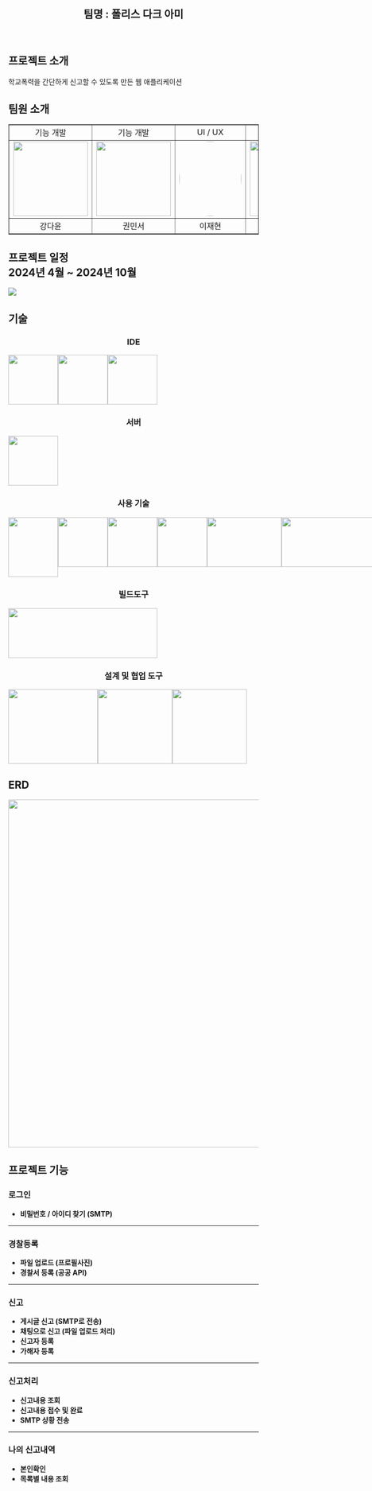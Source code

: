 <div align="center">
<h2>팀명 : 폴리스 다크 아미 </h2>
</div><br>

## 프로젝트 소개

학교폭력을 간단하게 신고할 수 있도록 만든 웹 애플리케이션 <br>


##  팀원 소개

<table border="1" style="border-collspace: collspace; margin: 0 auto;">
  <tr align="center">
    <td>기능 개발</td>
    <td>기능 개발</td>
    <td>UI / UX</td>
    <td>화면구현</td>
    <td>기능 개발</td>
  </tr>
  <tr>
    <td><img src="https://dayoon07.github.io/static-page-test/img/mmm.png" width="150" height="150"></td>
    <td><img src="https://dayoon07.github.io/static-page-test/img/mantoman.png" width="150" height="150"></td>
    <td><img src="https://dayoon07.github.io/static-page-test/img/jeh.png" style="border-radius: 100%;" width="125" height="150"></td>
    <td><img src="https://dayoon07.github.io/static-page-test/img/yejin.png" width="150" height="150"></td>
    <td><img src="https://dayoon07.github.io/static-page-test/img/be.png" width="150" height="150"></td>
  </tr>
  <tr align="center">
    <td>강다윤</td>
    <td>권민서</td>
    <td>이재현</td>
    <td>우예진</td>
    <td>박은서</td>
  </tr>
</table>


##  프로젝트 일정 <br> 2024년 4월 ~ 2024년 10월

<div style="width: 100%; margin: 0 auto;">
  <img src="https://dayoon07.github.io/static-page-test/img/project.png">
</div>

##  기술

<div align="center">
  <h3 style="text-align: center">IDE</h3>
  <div style="margin: 0 auto;">
    <div style="display: flex; width: 100%; margin: 0 auto;">
      <img src="https://encrypted-tbn0.gstatic.com/images?q=tbn:ANd9GcRRtQyXi1necbFlJOetK3_3MHaLeHDGZ-C3pw&s" width="100" height="100">
      <img src="https://encrypted-tbn0.gstatic.com/images?q=tbn:ANd9GcT-3rWIKPntHjAWxdfD_TNkMVjE9PGasQcpbA&s" width="100" height="100">
      <img src="https://upload.wikimedia.org/wikipedia/commons/thumb/9/9a/Visual_Studio_Code_1.35_icon.svg/2048px-Visual_Studio_Code_1.35_icon.svg.png" width="100" height="100">
    </div>
  </div>
  
  <h3 style="text-align: center">서버</h3>
  <div style="margin: 0 auto;">
    <div style="display: flex; width: 100%; margin: 0 auto;">
      <img src="https://encrypted-tbn0.gstatic.com/images?q=tbn:ANd9GcRNWlT086JCifhpI148RuJIvNGjru2Ifk9b8A&s" width="100" height="100">
    </div>
  </div>
  
  <h3 style="text-align: center">사용 기술</h3>
  <div style="margin: 0 auto;">
    <div style="display: flex; width: 100%; margin: 0 auto;">
      <img src="https://static-00.iconduck.com/assets.00/java-original-icon-756x1024-j3tx11wk.png" width="100" height="120">
      <img src="https://cdn.freebiesupply.com/logos/large/2x/spring-3-logo-png-transparent.png" width="100" height="100">
      <img src="https://blog.kakaocdn.net/dn/b5sGlw/btrSI8ZXQDq/NZqsZppkXksKj8BjJEHdhK/img.png" width="100" height="100">
      <img src="https://encrypted-tbn0.gstatic.com/images?q=tbn:ANd9GcS2TduUZUxVTh6JazGfxCAAoeEQgn4CUTuhSw&s" width="100" height="100">
      <img src="https://blog.kakaocdn.net/dn/luuVX/btrYIxyoFgh/kj5ErMPyurA6hmKdJqH1Hk/img.png" width="150" height="100">
      <img src="https://velog.velcdn.com/images/hahbr88/post/93395cf8-4344-4909-ac2f-a6af21cd6108/image.jpg" width="250" height="100">
      <img src="https://upload.wikimedia.org/wikipedia/commons/thumb/b/b2/Bootstrap_logo.svg/2560px-Bootstrap_logo.svg.png" width="125" height="100">
      <img src="https://blog.kakaocdn.net/dn/bkJzw6/btrRi1aoXRC/PkBOHUKckXsYOsV8jEawqK/img.webp" width="200" height="100">
    </div>
  </div>
  
  <h3 style="text-align: center">빌드도구</h3>
  <div style="margin: 0 auto;">
    <div style="display: flex; width: 100%; margin: 0 auto;">
      <img src="https://cdn.creazilla.com/icons/3254075/maven-icon-lg.png" width="300" height="100">
    </div>
  </div>
  
  <h3 style="text-align: center">설계 및 협업 도구</h3>
  <div style="margin: 0 auto;">
    <div style="display: flex; width: 100%; margin: 0 auto;">
      <img src="https://blog.kakaocdn.net/dn/unW26/btrPSZYKyc6/BCKH21EKO8ms93kUHFK7I0/img.png" width="180" height="150">
      <img src="https://www.svgrepo.com/show/303548/git-icon-logo.svg" width="150" height="150">
      <img src="https://github.githubassets.com/assets/GitHub-Mark-ea2971cee799.png" width="150" height="150">
    </div>
  </div>
</div>

##  ERD
<img src="https://dayoon07.github.io/static-page-test/img/creativeProjectERD.png" width="800" height="700">

## 프로젝트 기능

### 로그인
- **비밀번호 / 아이디 찾기 (SMTP)**

---

### 경찰등록
- **파일 업로드 (프로필사진)**
- **경찰서 등록 (공공 API)**

---

### 신고
- **게시글 신고 (SMTP로 전송)**
- **채팅으로 신고 (파일 업로드 처리)**
- **신고자 등록**
- **가해자 등록**

---

### 신고처리
- **신고내용 조회**
- **신고내용 접수 및 완료**
- **SMTP 상황 전송**

---

### 나의 신고내역
- **본인확인**
- **목록별 내용 조회**



